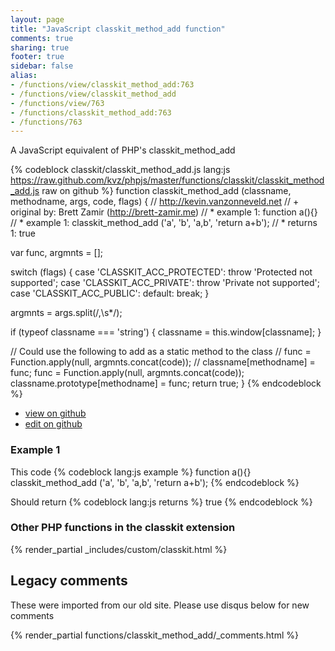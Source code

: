 ```yaml
---
layout: page
title: "JavaScript classkit_method_add function"
comments: true
sharing: true
footer: true
sidebar: false
alias:
- /functions/view/classkit_method_add:763
- /functions/view/classkit_method_add
- /functions/view/763
- /functions/classkit_method_add:763
- /functions/763
---
```

<!-- Generated by Rakefile:build -->
A JavaScript equivalent of PHP's classkit_method_add

{% codeblock classkit/classkit_method_add.js lang:js https://raw.github.com/kvz/phpjs/master/functions/classkit/classkit_method_add.js raw on github %}
function classkit_method_add (classname, methodname, args, code, flags) {
  // http://kevin.vanzonneveld.net
  // +   original by: Brett Zamir (http://brett-zamir.me)
  // *     example 1: function a(){}
  // *     example 1: classkit_method_add ('a', 'b', 'a,b', 'return a+b');
  // *     returns 1: true

  var func, argmnts = [];

  switch (flags) {
  case 'CLASSKIT_ACC_PROTECTED':
    throw 'Protected not supported';
  case 'CLASSKIT_ACC_PRIVATE':
    throw 'Private not supported';
  case 'CLASSKIT_ACC_PUBLIC':
  default:
    break;
  }

  argmnts = args.split(/,\s*/);

  if (typeof classname === 'string') {
    classname = this.window[classname];
  }

  // Could use the following to add as a static method to the class
  //        func = Function.apply(null, argmnts.concat(code));
  //            classname[methodname] = func;
  func = Function.apply(null, argmnts.concat(code));
  classname.prototype[methodname] = func;
  return true;
}
{% endcodeblock %}

 - [view on github](https://github.com/kvz/phpjs/blob/master/functions/classkit/classkit_method_add.js)
 - [edit on github](https://github.com/kvz/phpjs/edit/master/functions/classkit/classkit_method_add.js)

### Example 1
This code
{% codeblock lang:js example %}
function a(){}
classkit_method_add ('a', 'b', 'a,b', 'return a+b');
{% endcodeblock %}

Should return
{% codeblock lang:js returns %}
true
{% endcodeblock %}


### Other PHP functions in the classkit extension
{% render_partial _includes/custom/classkit.html %}
## Legacy comments
These were imported from our old site. Please use disqus below for new comments
<div style="overflow-y: scroll; max-height: 500px;">
{% render_partial functions/classkit_method_add/_comments.html %}
</div>
